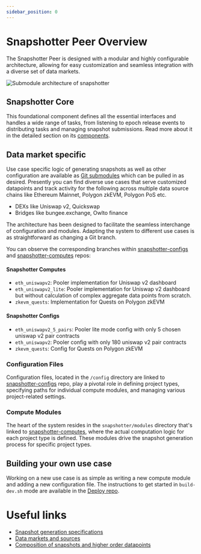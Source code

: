 ```yaml
---
sidebar_position: 0
---
```


# Snapshotter Peer Overview

The Snapshotter Peer is designed with a modular and highly configurable architecture, allowing for easy customization and seamless integration with a diverse set of data markets.

![Submodule architecture of snapshotter](/images/submodule_architecture.png)


## Snapshotter Core

This foundational component defines all the essential interfaces and handles a wide range of tasks, from listening to epoch release events to distributing tasks and managing snapshot submissions. Read more about it in the detailed section on its [components](/docs/protocol/specifications/snapshotter/components).


## Data market specific

Use case specific logic of generating snapshots as well as other configuration are available as [Git submodules](https://git-scm.com/book/en/v2/Git-Tools-Submodules) which can be pulled in as desired. Presently you can find diverse use cases that serve customized datapoints and track activity for the following across multiple data source chains like Ethereum Mainnet, Polygon zkEVM, Polygon PoS etc.

* DEXs like Uniswap v2, Quickswap
* Bridges like bungee.exchange, Owlto finance

The architecture has been designed to facilitate the seamless interchange of configuration and modules. Adapting the system to different use cases is as straightforward as changing a Git branch.

You can observe the corresponding branches within [snapshotter-configs](https://github.com/PowerLoom/snapshotter-configs/) and [snapshotter-computes](https://github.com/PowerLoom/snapshotter-computes/) repos:

#### Snapshotter Computes
* `eth_uniswapv2`: Pooler implementation for Uniswap v2 dashboard
* `eth_uniswapv2_lite`: Pooler implementation for Uniswap v2 dashboard but without calculation of complex aggregate data points from scratch.
* `zkevm_quests`: Implementation for Quests on Polygon zkEVM

#### Snapshotter Configs
* `eth_uniswapv2_5_pairs`: Pooler lite mode config with only 5 chosen uniswap v2 pair contracts
* `eth_uniswapv2`: Pooler config with only 180 uniswap v2 pair contracts
* `zkevm_quests`: Config for Quests on Polygon zkEVM

### Configuration Files

Configuration files, located in the `/config` directory are linked to [snapshotter-configs](https://github.com/PowerLoom/snapshotter-configs/) repo, play a pivotal role in defining project types, specifying paths for individual compute modules, and managing various project-related settings.


### Compute Modules

The heart of the system resides in the `snapshotter/modules` directory that's linked to [snapshotter-computes](https://github.com/PowerLoom/snapshotter-computes/), where the actual computation logic for each project type is defined. These modules drive the snapshot generation process for specific project types.

## Building your own use case
Working on a new use case is as simple as writing a new compute module and adding a new configuration file. The instructions to get started in `build-dev.sh` mode are available in the [Deploy repo](https://github.com/PowerLoom/deploy/tree/eth_india).

# Useful links

* [Snapshot generation specifications](/docs/protocol/specifications/snapshotter/snapshot-build)
* [Data markets and sources](/docs/protocol/data-sources)
* [Composition of snapshots and higher order datapoints](/docs/protocol/data-composition)